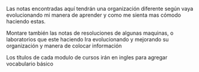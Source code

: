Las notas encontradas aquí tendrán una organización diferente según vaya evolucionando mi manera de aprender  y como me sienta mas cómodo haciendo estas.

Montare también las notas de resoluciones de algunas maquinas, o laboratorios que este haciendo 
Ira evolucionando y mejorando su organización y manera de colocar información 

Los títulos de cada modulo de cursos irán en ingles para agregar vocabulario básico




